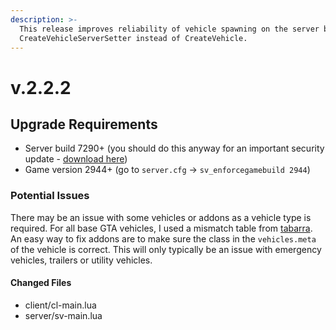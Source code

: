 ```yaml
---
description: >-
  This release improves reliability of vehicle spawning on the server by using
  CreateVehicleServerSetter instead of CreateVehicle.
---
```


# v.2.2.2

## Upgrade Requirements

* Server build 7290+ (you should do this anyway for an important security update - [download here](https://runtime.fivem.net/artifacts/fivem/build\_server\_windows/master/))
* Game version 2944+ (go to `server.cfg` -> `sv_enforcegamebuild 2944`)

### Potential Issues

There may be an issue with some vehicles or addons as a vehicle type is required. For all base GTA vehicles, I used a mismatch table from [tabarra](https://gist.github.com/tabarra/32ef90524188093ab4218ee7b5121269). An easy way to fix addons are to make sure the class in the `vehicles.meta` of the vehicle is correct. This will only typically be an issue with emergency vehicles, trailers or utility vehicles.

#### Changed Files

* client/cl-main.lua
* server/sv-main.lua

